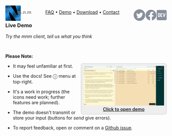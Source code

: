 <script src="//gc.zgo.at/count.js" async
        data-goatcounter="https://mnmnotmail.goatcounter.com/count"></script>

<div style="text-align:center">
   <a href="/"><img align="left" style="margin-top:-12px" src="logo-48-bleed-bright.png">
      <div style="float:left; margin-left:-0.75em; font-weight:bold; color:#888">m.n.m</div></a>
   <a href="https://dev.to/mnmnotmail"      ><img height="36" align="right" src="icon-dev-gray.svg"></a>
   <a href="https://facebook.com/mnmnotmail"><img height="36" align="right" src="icon-fb-gray-58.png"></a>
   <a href="https://twitter.com/mnmnotmail" ><img height="36" align="right" src="icon-tw-gray.svg"></a>
   <a href="/faq.html">FAQ</a> &bull;
   <a href="/demo.html">Demo</a> &bull;
   <a href="/#download--startup">Download</a> &bull;
   <a href="/#got-an-issue-idea-insight">Contact</a>
</div>

<!--div style="margin:3.1em 2px 1.5em 22px; width:300px; max-width:45%; float:right; clear:both; text-align:center;">
   <a href="https://www.patreon.com/networkimprov" title="Support mnm on Patreon"
      style="border-radius:9999px; padding:0.6em 1em; background-color:#ff424d; color:#fff; text-decoration:none; white-space:nowrap;"
      ><img src="icon-pat-white-1080.png" height="16" style="margin-right:0.4em; vertical-align:-0.2em; height:1.1em">Become a patron</a>
</div-->

<div style="height:100vh" markdown="1">

### Live Demo

_Try the mnm client, tell us what you think_

&nbsp;

__Please Note:__

<div style="float:right; width:50%; margin-left:0.25em; border-radius:6px; border: solid 1px #ccc; background-color:#eee; padding:0.5em">
<a href="/w/service-demo.html?Chox%20HQ" target="_blank">
   <img src="/img-demo.png">
   <div style="text-align:center; font-weight:600">Click to open demo</div>
</a></div>

- It may feel unfamiliar at first.

- Use the docs! See &#x24d8; menu at top-right.

- It's a work in progress (the icons need work; further features are planned).

- The demo doesn't transmit or store your input (buttons for _send_ give errors).

- To report feedback, open or comment on a [Github issue](https://github.com/networkimprov/mnm-hammer/issues).

</div>
